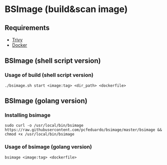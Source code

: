 # BSImage (build&scan image)

## Requirements 
- [Trivy](https://github.com/aquasecurity/trivy)
- [Docker](https://www.docker.com/get-started)

## BSImage (shell script version)

### Usage of build (shell script version)
```
./bsimage.sh start <image:tag> <dir_path> <dockerfile>
```

## BSImage (golang version)
### Installing bsimage
```
sudo curl -o /usr/local/bin/bsimage https://raw.githubusercontent.com/pcfeduardo/bsimage/master/bsimage && chmod +x /usr/local/bin/bsimage
```
### Usage of bsimage (golang version)
```
bsimage <image:tag> <dockerfile>
```